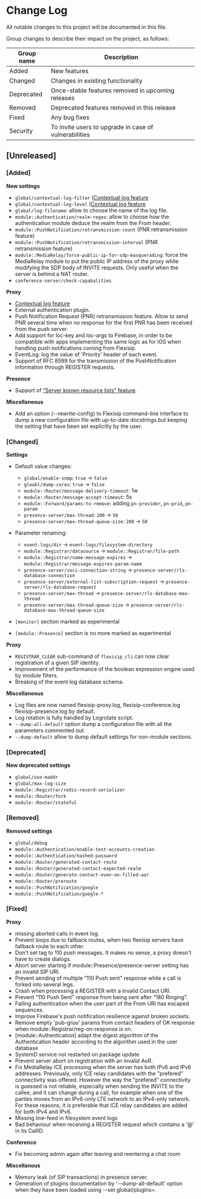 # Change Log

All notable changes to this project will be documented in this file.

Group changes to describe their impact on the project, as follows:

| **Group name** | **Description**                                       |
| ----------     | ----------------------------------------------------- |
| Added          | New features                                          |
| Changed        | Changes in existing functionality                     |
| Deprecated     | Once-stable features removed in upcoming releases     |
| Removed        | Deprecated features removed in this release           |
| Fixed          | Any bug fixes                                         |
| Security       | To invite users to upgrade in case of vulnerabilities |

## [Unreleased]

### [Added]
**New settings**
 - `global/contextual-log-filter` ([Contextual log feature](https://wiki.linphone.org/xwiki/wiki/public/view/Flexisip/C.%20Features/Contextual%20logs/)
 - `global/contextual-log-level` ([Contextual log feature](https://wiki.linphone.org/xwiki/wiki/public/view/Flexisip/C.%20Features/Contextual%20logs/)
 - `global/log-filename`: allow to choose the name of the log file.
 - `module::Authentication/realm-regex`: allow to choose how the authentication module deduce the realm from the From header.
 - `module::PushNotification/retransmission-count` (PNR retransmission feature)
 - `module::PushNotification/retransmission-interval` (PNR retransmission feature)
 - `module::MediaRelay/force-public-ip-for-sdp-masquerading`: force the MediaRelay module to put the public IP address of the proxy while
   modifying the SDP body of INVITE requests. Only useful when the server is behind a NAT router.
 - `conference-server/check-capabalities`

**Proxy**
 - [Contextual log feature](https://wiki.linphone.org/xwiki/wiki/public/view/Flexisip/C.%20Features/Contextual%20logs/)
 - External authentication plugin.
 - Push Notification Request (PNR) retransmission feature. Allow to send PNR several time when no response for the first PNR has been received from the push server.
 - Add support for loc-key and loc-args to Firebase, in order to be compatible with apps implementing the same logic as for iOS when handling push notifications coming from Flexisip.
 - EventLog: log the value of 'Priority' header of each event.
 - Support of RFC 8599 for the transmission of the PushNotification information through REGISTER requests.

**Presence**
 - Support of [“Server known resource lists” feature](https://wiki.linphone.org/xwiki/wiki/public/view/Flexisip/C.%20Features/Presence%20server/#HServerknownresourcelists).

**Miscellaneous**
 - Add an option (--rewrite-config) to Flexisip command-line interface to dump a new configuration file with up-to-date docstrings but keeping the setting that
   have been set explicitly by the user.
 
### [Changed]
**Settings**
 - Default value changes:
   - `global/enable-snmp`: `true` -> `false`
   - `gloabl/dump-cores`: `true` -> `false`
   - `module::Router/message-delivery-timeout`: 1w
   - `module::Router/message-accept-timeout`: 5s
   - `module::Forward/params-to-remove`: adding `pn-provider`, `pn-prid`, `pn-param`
   - `presence-server/max-thread`: `200` -> `50`
   - `presence-server/max-thread-queue-size`: `200` -> `50`

 - Parameter renaming:
   - `event-logs/dir` -> `event-logs/filesystem-directory`
   - `module::Registrar/datasource` -> `module::Registrar/file-path`
   - `module::Registrar/name-message-expires` -> `module::Registrar/message-expires-param-name`
   - `presence-server/soci-connection-string` -> `presence-server/rls-database-connection`
   - `presence-server/external-list-subscription-request` -> `presence-server/rls-database-request`
   - `presence-server/max-thread` -> `presence-server/rls-database-max-thread`
   - `presence-server/max-thread-queue-size` -> `presence-server/rls-database-max-thread-queue-size`

 - `[monitor]` section marked as experimental
 - `[module::Presence]` section is no more marked as experimental

**Proxy**
 - `REGISTRAR_CLEAR` sub-command of `flexisip_cli` can now clear registration of a given SIP identity.
 - Improvement of the performance of the boolean expression engine used by module filters.
 - Breaking of the event log database schema.

**Miscellaneous**
 - Log files are now named flexisip-proxy.log, flexisip-conference.log flexisip-presence.log by default.
 - Log rotation is fully handled by Logrotate script.
 - `--dump-all-default` option dump a configuration file with all the parameters commented out.
 - `--dump-default` allow to dump default settings for non-module sections.

### [Deprecated]
**New deprecated settings**
 - `global/use-maddr`
 - `global/max-log-size`
 - `module::Registrar/redis-record-serializer`
 - `module::Router/fork`
 - `module::Router/stateful`
 

### [Removed]
**Removed settings**
 - `global/debug`
 - `module::Authentication/enable-test-accounts-creation`
 - `module::Authentication/hashed-password`
 - `module::Router/generated-contact-route`
 - `module::Router/generated-contact-expected-realm`
 - `module::Router/generate-contact-even-on-filled-aor`
 - `module::Router/preroute`
 - `module::PushNotification/google`
 - `module::PushNotification/google-*`
   

### [Fixed]
**Proxy**
 - missing aborted calls in event log.
 - Prevent loops due to fallback routes, when two flexisip servers have fallback route to each other.
 - Don't set tag to 110 push messages. It makes no sense, a proxy doesn't have to create dialogs.
 - Abort server starting if module::Presence/presence-server setting has an invalid SIP URI.
 - Prevent sending of multiple “110 Push sent” response while a call is forked into several legs.
 - Crash when processing a REGISTER with a invalid Contact URI.
 - Prevent “110 Push Sent” response from being sent after “180 Ringing”.
 - Failing authentication when the user part of the From URI has escaped sequences.
 - Improve Firebase's push notification resilience against broken sockets.
 - Remove empty 'pub-gruu' params from contact headers of OK response when module::Registrar/reg-on-response is on.
 - [module::Authentication] adapt the digest algorithm of the Authentication header according to the algorithm used in the user database
 - SystemD service not restarted on package update
 - Prevent server abort on registration with an invalid AoR.
 - Fix MediaRelay ICE processing when the server has both IPv6 and IPv6 addresses.
   Previously, only ICE relay candidates with the "prefered" connectivity was offered. However the way the "prefered" connectivity is guessed is not reliable,
   especially when sending the INVITE to the callee, and it can change during a call, for example when one of the parties moves from an IPv6-only LTE network to an IPv4-only network.
   For these reasons, it is preferable that ICE relay candidates are added for both IPv4 and IPv6.
 - Missing line-feed in filesystem event logs
 - Bad behaviour when receiving a REGISTER request which contains a '@' in its CallID.

**Conference**
 - Fix becoming admin again after leaving and reentering a chat room

**Miscellanous**
 - Memory leak (of SIP transactions) in presence server.
 - Generation of plugins documentation by '--dump-all-default' option when they have been loaded using
   --set global/plugins=<plugin-list>.
